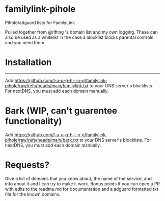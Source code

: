 # familylink-pihole
Pihole/adguard lists for FamilyLink

Pulled together from @rifting 's domain list and my own logging. 
These can also be used as a whitelist in the case a blocklist blocks parental controls and you need them.

# Installation
---
Add https://github.com/l-a-u-g-h-i-n-g/familylink-pihole/raw/refs/heads/main/familylink.txt to your DNS server's blocklists. For nextDNS, you must add each domain manually. 

# Bark (WIP, can't guarentee functionality)
Add https://github.com/l-a-u-g-h-i-n-g/familylink-pihole/raw/refs/heads/main/bark.txt to your DNS server's blocklists. For nextDNS, you must add each domain manually. 

# Requests?
Give a list of domains that you know about, the name of the service, and info about it and I can try to make it work. Bonus points if you can open a PR with edits to the readme.md for documentation and a adguard formatted txt file for the known domains. 
